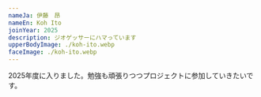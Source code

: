 ```yaml
---
nameJa: 伊藤　昂
nameEn: Koh Ito
joinYear: 2025
description: ジオゲッサーにハマっています
upperBodyImage: ./koh-ito.webp
faceImage: ./koh-ito.webp
---
```


2025年度に入りました。勉強も頑張りつつプロジェクトに参加していきたいです。
